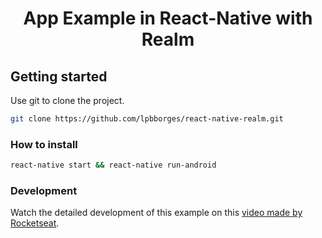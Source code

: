 <h1 align="center">App Example in React-Native with Realm</h1>


## Getting started

Use git to clone the project.

```bash
git clone https://github.com/lpbborges/react-native-realm.git
```

### How to install

```sh
react-native start && react-native run-android
```

### Development

Watch the detailed development of this example on this [video made by Rocketseat](https://www.youtube.com/watch?v=y5Hv7pMA1uo).
